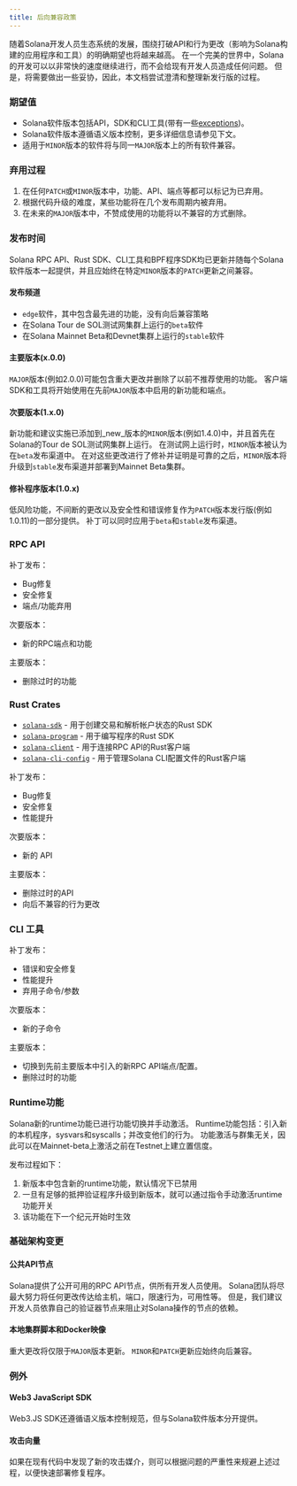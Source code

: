 ```yaml
---
title: 后向兼容政策
---
```


随着Solana开发人员生态系统的发展，围绕打破API和行为更改（影响为Solana构建的应用程序和工具）的明确期望也将越来越高。 在一个完美的世界中，Solana的开发可以以非常快的速度继续进行，而不会给现有开发人员造成任何问题。 但是，将需要做出一些妥协，因此，本文档尝试澄清和整理新发行版的过程。

### 期望值

- Solana软件版本包括API，SDK和CLI工具(带有一些[exceptions](#exceptions))。
- Solana软件版本遵循语义版本控制，更多详细信息请参见下文。
- 适用于`MINOR`版本的软件将与同一`MAJOR`版本上的所有软件兼容。

### 弃用过程

1. 在任何`PATCH`或`MINOR`版本中，功能、API、端点等都可以标记为已弃用。
2. 根据代码升级的难度，某些功能将在几个发布周期内被弃用。
3. 在未来的`MAJOR`版本中，不赞成使用的功能将以不兼容的方式删除。

### 发布时间

Solana RPC API、Rust SDK、CLI工具和BPF程序SDK均已更新并随每个Solana软件版本一起提供，并且应始终在特定`MINOR`版本的`PATCH`更新之间兼容。

#### 发布频道

- `edge`软件，其中包含最先进的功能，没有向后兼容策略
- 在Solana Tour de SOL测试网集群上运行的`beta`软件
- 在Solana Mainnet Beta和Devnet集群上运行的`stable`软件

#### 主要版本(x.0.0)

`MAJOR`版本(例如2.0.0)可能包含重大更改并删除了以前不推荐使用的功能。 客户端SDK和工具将开始使用在先前`MAJOR`版本中启用的新功能和端点。

#### 次要版本(1.x.0)

新功能和建议实施已添加到_new_版本的`MINOR`版本(例如1.4.0)中，并且首先在Solana的Tour de SOL测试网集群上运行。 在测试网上运行时，`MINOR`版本被认为在`beta`发布渠道中。 在对这些更改进行了修补并证明是可靠的之后，`MINOR`版本将升级到`stable`发布渠道并部署到Mainnet Beta集群。

#### 修补程序版本(1.0.x)

低风险功能，不间断的更改以及安全性和错误修复作为`PATCH`版本发行版(例如1.0.11)的一部分提供。 补丁可以同时应用于`beta`和`stable`发布渠道。

### RPC API

补丁发布：
- Bug修复
- 安全修复
- 端点/功能弃用

次要版本：
- 新的RPC端点和功能

主要版本：
- 删除过时的功能

### Rust Crates

* [`solana-sdk`](https://docs.rs/solana-sdk/) - 用于创建交易和解析帐户状态的Rust SDK
* [`solana-program`](https://docs.rs/solana-program/) - 用于编写程序的Rust SDK
* [`solana-client`](https://docs.rs/solana-client/) - 用于连接RPC API的Rust客户端
* [`solana-cli-config`](https://docs.rs/solana-cli-config/) - 用于管理Solana CLI配置文件的Rust客户端

补丁发布：
- Bug修复
- 安全修复
- 性能提升

次要版本：
- 新的 API

主要版本：
- 删除过时的API
- 向后不兼容的行为更改

### CLI 工具

补丁发布：
- 错误和安全修复
- 性能提升
- 弃用子命令/参数

次要版本：
- 新的子命令

主要版本：
- 切换到先前主要版本中引入的新RPC API端点/配置。
- 删除过时的功能

### Runtime功能

Solana新的runtime功能已进行功能切换并手动激活。 Runtime功能包括：引入新的本机程序，sysvars和syscalls；并改变他们的行为。 功能激活与群集无关，因此可以在Mainnet-beta上激活之前在Testnet上建立置信度。

发布过程如下：

1. 新版本中包含新的runtime功能，默认情况下已禁用
2. 一旦有足够的抵押验证程序升级到新版本，就可以通过指令手动激活runtime功能开关
3. 该功能在下一个纪元开始时生效

### 基础架构变更

#### 公共API节点

Solana提供了公开可用的RPC API节点，供所有开发人员使用。 Solana团队将尽最大努力将任何更改传达给主机，端口，限速行为，可用性等。 但是，我们建议开发人员依靠自己的验证器节点来阻止对Solana操作的节点的依赖。

#### 本地集群脚本和Docker映像

重大更改将仅限于`MAJOR`版本更新。 `MINOR`和`PATCH`更新应始终向后兼容。

### 例外

#### Web3 JavaScript SDK

Web3.JS SDK还遵循语义版本控制规范，但与Solana软件版本分开提供。

#### 攻击向量

如果在现有代码中发现了新的攻击媒介，则可以根据问题的严重性来规避上述过程，以便快速部署修复程序。
